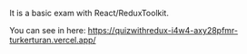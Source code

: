 It is a basic exam with React/ReduxToolkit.

You can see in here: https://quizwithredux-i4w4-axy28pfmr-turkerturan.vercel.app/
